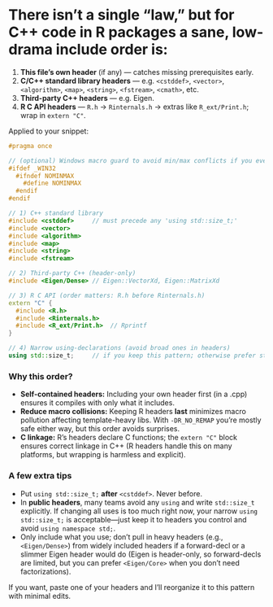 # There isn’t a single “law,” but for C++ code in R packages a sane, low-drama include order is:

1. **This file’s own header** (if any) — catches missing prerequisites early.
2. **C/C++ standard library headers** — e.g. `<cstddef>`, `<vector>`, `<algorithm>`, `<map>`, `<string>`, `<fstream>`, `<cmath>`, etc.
3. **Third-party C++ headers** — e.g. Eigen.
4. **R C API headers** — `R.h` → `Rinternals.h` → extras like `R_ext/Print.h`; wrap in `extern "C"`.

Applied to your snippet:

```cpp
#pragma once

// (optional) Windows macro guard to avoid min/max conflicts if you ever include <windows.h>
#ifdef _WIN32
  #ifndef NOMINMAX
    #define NOMINMAX
  #endif
#endif

// 1) C++ standard library
#include <cstddef>     // must precede any 'using std::size_t;'
#include <vector>
#include <algorithm>
#include <map>
#include <string>
#include <fstream>

// 2) Third-party C++ (header-only)
#include <Eigen/Dense> // Eigen::VectorXd, Eigen::MatrixXd

// 3) R C API (order matters: R.h before Rinternals.h)
extern "C" {
  #include <R.h>
  #include <Rinternals.h>
  #include <R_ext/Print.h>  // Rprintf
}

// 4) Narrow using-declarations (avoid broad ones in headers)
using std::size_t;     // if you keep this pattern; otherwise prefer std::size_t in headers
```

### Why this order?

* **Self-contained headers:** Including your own header first (in a .cpp) ensures it compiles with only what it includes.
* **Reduce macro collisions:** Keeping R headers **last** minimizes macro pollution affecting template-heavy libs. With `-DR_NO_REMAP` you’re mostly safe either way, but this order avoids surprises.
* **C linkage:** R’s headers declare C functions; the `extern "C"` block ensures correct linkage in C++ (R headers handle this on many platforms, but wrapping is harmless and explicit).

### A few extra tips

* Put `using std::size_t;` **after** `<cstddef>`. Never before.
* In **public headers**, many teams avoid any `using` and write `std::size_t` explicitly. If changing all uses is too much right now, your narrow `using std::size_t;` is acceptable—just keep it to headers you control and avoid `using namespace std;`.
* Only include what you use; don’t pull in heavy headers (e.g., `<Eigen/Dense>`) from widely included headers if a forward-decl or a slimmer Eigen header would do (Eigen is header-only, so forward-decls are limited, but you can prefer `<Eigen/Core>` when you don’t need factorizations).

If you want, paste one of your headers and I’ll reorganize it to this pattern with minimal edits.


